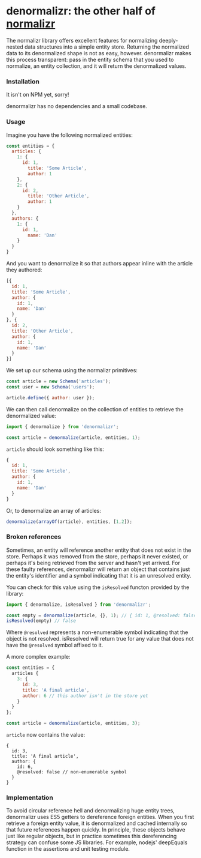 denormalizr: the other half of [normalizr]
===

The normalizr library offers excellent features for normalizing deeply-nested data structures
into a simple entity store. Returning the normalized data to its denormalized shape is not
as easy, however. denormalizr makes this process transparent: pass in the entity schema that you used
to normalize, an entity collection, and it will return the denormalized values.

### Installation

It isn't on NPM yet, sorry!

denormalizr has no dependencies and a small codebase. 


### Usage

Imagine you have the following normalized entities:

```js
const entities = {
  articles: {
    1: {
      id: 1,
        title: 'Some Article',
        author: 1
    },
    2: {
      id: 2,
        title: 'Other Article',
        author: 1
    }
  },
  authors: {
    1: {
      id: 1,
        name: 'Dan'
    }
  }
}
```

And you want to denormalize it so that authors appear inline with the article they authored:

```js
[{
  id: 1,
  title: 'Some Article',
  author: {
    id: 1,
    name: 'Dan'
  }
}, {
  id: 2,
  title: 'Other Article',
  author: {
    id: 1,
    name: 'Dan'
  }
}]
```

We set up our schema using the normalizr primitives:

```js
const article = new Schema('articles');
const user = new Schema('users');

article.define({ author: user });
```

We can then call denormalize on the collection of entities to retrieve the denormalized value:

```js
import { denormalize } from 'denormalizr';

const article = denormalize(article, entities, 1);
```

`article` should look something like this:

```js
{
  id: 1,
  title: 'Some Article',
  author: {
    id: 1,
    name: 'Dan'
  }
}
```

Or, to denormalize an array of articles:

```js
denormalize(arrayOf(article), entities, [1,2]);
```

### Broken references

Sometimes, an entity will reference another entity that does not exist in the store. Perhaps it
was removed from the store, perhaps it never existed, or perhaps it's being retrieved from the
server and hasn't yet arrived. For these faulty references, denormalizr will return an object that
contains just the entity's identifier and a symbol indicating that it is an unresolved entity.

You can check for this value using the `isResolved` functon provided by the library:

```js
import { denormalize, isResolved } from 'denormalizr';

const empty = denormalize(article, {}, 1); // { id: 1, @resolved: false }
isResolved(empty) // false
```

Where `@resolved` represents a non-enumerable symbol indicating that the object is not resolved.
isResolved will return true for any value that does not have the `@resolved` symbol affixed to it.

A more complex example:

```js
const entities = {
  articles {
    3: {
      id: 3,
      title: 'A final article',
      author: 6 // this author isn't in the store yet
    }
  }
};

const article = denormalize(article, entities, 3);
```

`article` now contains the value:

```ls
{
  id: 3,
  title: 'A final article',
  author: {
    id: 6,
    @resolved: false // non-enumerable symbol
  }
}
```


### Implementation

To avoid circular reference hell and denormalizing huge entity trees, denormalizr uses ES5 getters
to dereference foreign entities. When you first retrieve a foreign entity value, it is
denormalized and cached internally so that future references happen quickly. In principle,
these objects behave just like regular objects, but in practice sometimes this dereferencing
strategy can confuse some JS libraries. For example, nodejs' deepEquals function in the
assertions and unit testing module.

[normalizr]: https://github.com/paularmstrong/normalizr
